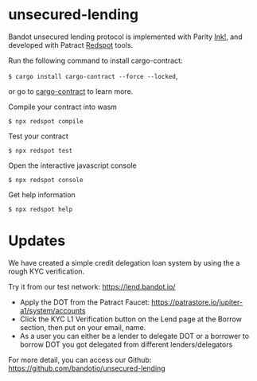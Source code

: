 # unsecured-lending

Bandot unsecured lending protocol is implemented with Parity [Ink!](https://github.com/paritytech/ink), and developed with Patract [Redspot](https://github.com/patractlabs/redspot) tools.

Run the following command to install cargo-contract:

`$ cargo install cargo-contract --force --locked`,

or go to [cargo-contract](https://github.com/paritytech/cargo-contract) to learn more.

Compile your contract into wasm

`$ npx redspot compile`

Test your contract

`$ npx redspot test`

Open the interactive javascript console

`$ npx redspot console`

Get help information

`$ npx redspot help`

# Updates
 We have created a simple credit delegation loan system by using the a rough KYC verification.

Try it from our test network: https://lend.bandot.io/

* Apply the DOT from the Patract Faucet: https://patrastore.io/jupiter-a1/system/accounts
* Click the KYC L1 Verification button on the Lend page at the Borrow section, then put on your email, name.
* As a user you can either be a lender to delegate DOT or a borrower to borrow DOT you got delegated from different lenders/delegators

For more detail, you can access our Github: https://github.com/bandotio/unsecured-lending

